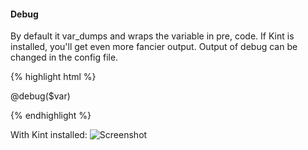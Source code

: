 ---
---
#### Debug

By default it var_dumps and wraps the variable in pre, code.
If Kint is installed, you'll get even more fancier output.
Output of debug can be changed in the config file.

{% highlight html %}

@debug($var)

{% endhighlight %}

With Kint installed:
![Screenshot](http://raveren.github.com/kint/img/preview.png)